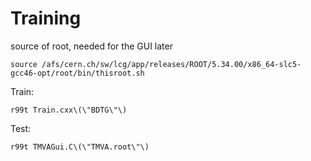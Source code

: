 Training
====

source of root, needed for the GUI later

    source /afs/cern.ch/sw/lcg/app/releases/ROOT/5.34.00/x86_64-slc5-gcc46-opt/root/bin/thisroot.sh

Train:

    r99t Train.cxx\(\"BDTG\"\)

Test:

    r99t TMVAGui.C\(\"TMVA.root\"\)




